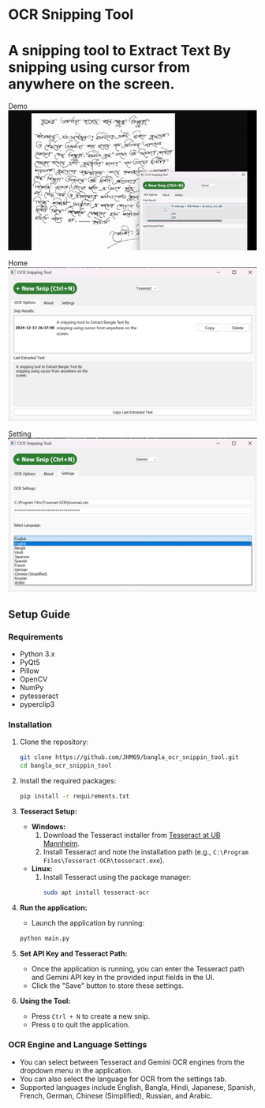 # OCR Snipping Tool
# A snipping tool to Extract Text By snipping using cursor from anywhere on the screen.

Demo
![Demo](/demo.gif)

Home
![Home](/s1.png)

Setting
![Setting](/s2.png)

## Setup Guide

### Requirements
- Python 3.x
- PyQt5
- Pillow
- OpenCV
- NumPy
- pytesseract
- pyperclip3

### Installation
1. Clone the repository:
   ```bash
   git clone https://github.com/JHM69/bangla_ocr_snippin_tool.git
   cd bangla_ocr_snippin_tool
   ```

2. Install the required packages:
   ```bash
   pip install -r requirements.txt
   ```

3. **Tesseract Setup:**
   - **Windows:**
     1. Download the Tesseract installer from [Tesseract at UB Mannheim](https://github.com/UB-Mannheim/tesseract/wiki).
     2. Install Tesseract and note the installation path (e.g., `C:\Program Files\Tesseract-OCR\tesseract.exe`).
   - **Linux:**
     1. Install Tesseract using the package manager:
        ```bash
        sudo apt install tesseract-ocr
        ```

4. **Run the application:**
   - Launch the application by running:
   ```bash
   python main.py
   ```

5. **Set API Key and Tesseract Path:**
   - Once the application is running, you can enter the Tesseract path and Gemini API key in the provided input fields in the UI.
   - Click the "Save" button to store these settings.

6. **Using the Tool:**
   - Press `Ctrl + N` to create a new snip.
   - Press `Q` to quit the application.

### OCR Engine and Language Settings
- You can select between Tesseract and Gemini OCR engines from the dropdown menu in the application.
- You can also select the language for OCR from the settings tab.
- Supported languages include English, Bangla, Hindi, Japanese, Spanish, French, German, Chinese (Simplified), Russian, and Arabic.
